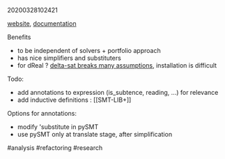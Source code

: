20200328102421

[website](https://pypi.org/project/PySMT/), [documentation](https://pysmt.readthedocs.io/en/latest/)

Benefits
* to be independent of solvers + portfolio approach
* has nice simplifiers and substituters
* for dReal ?  [delta-sat breaks many assumptions](https://github.com/pysmt/pysmt/issues/330), installation is difficult 

Todo:
* add annotations to expression (is_subtence, reading, ...) for relevance
* add inductive definitions : [[SMT-LIB+]]

Options for annotations:
* modify 'substitute in pySMT
* use pySMT only at translate stage, after simplification

#analysis #refactoring #research
